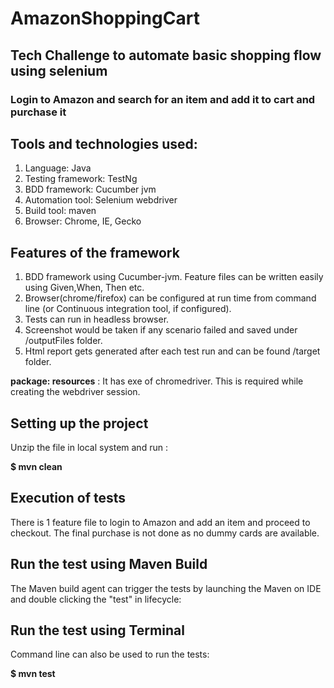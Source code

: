# AmazonShoppingCart
## Tech Challenge to automate basic shopping flow using selenium
### Login to Amazon and search for an item and add it to cart and purchase it


## Tools and technologies used:

1. Language: Java 
2. Testing framework: TestNg
3. BDD framework: Cucumber jvm
4. Automation tool: Selenium webdriver
5. Build tool: maven
7. Browser: Chrome, IE, Gecko


## Features of the framework
1. BDD framework using Cucumber-jvm. Feature files can be written easily using Given,When, Then etc.
2. Browser(chrome/firefox) can be configured at run time  from command line (or Continuous integration tool, if configured).
3. Tests can run in headless browser.
4. Screenshot would be taken if any scenario failed and saved under /outputFiles folder.
5. Html report gets generated after each test run and can be found /target folder.


**package: resources** : It has exe of chromedriver. This is required while creating the webdriver session.

## Setting up the project

Unzip the file in local system and run :

**$ mvn clean**


## Execution of tests  
There is 1 feature file to login to Amazon and add an item and proceed to checkout. The final purchase is not done as no dummy cards are available.

## Run the test using Maven Build
The Maven build agent can trigger the tests by launching the Maven on IDE and double clicking the "test" in lifecycle:


## Run the test using Terminal
Command line can also be used to run the tests:

**$ mvn test**
